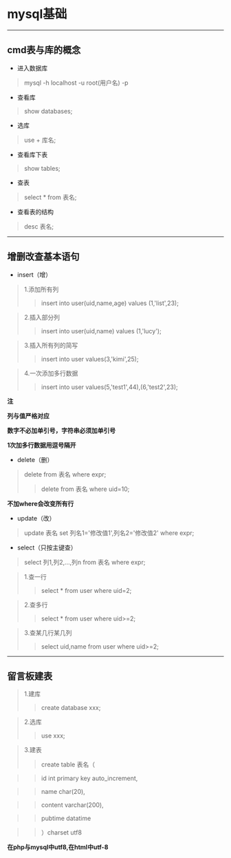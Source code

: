 # mysql基础
---
## cmd表与库的概念

* 进入数据库
> mysql -h localhost -u root(用户名) -p
* 查看库
> show databases;
* 选库
> use + 库名;
* 查看库下表
> show tables;
* 查表
> select * from 表名;
* 查看表的结构
> desc 表名;
---
## 增删改查基本语句

* insert（增）
> 1.添加所有列
>> insert into user(uid,name,age) values (1,'list',23);

> 2.插入部分列
>> insert into user(uid,name) values (1,'lucy');

> 3.插入所有列的简写
>> insert into user values(3,'kimi',25);

> 4.一次添加多行数据
>> insert into user values(5,'test1',44),(6,'test2',23);

**注**

**列与值严格对应**

**数字不必加单引号，字符串必须加单引号**

**1次加多行数据用逗号隔开**

* delete（删）
> delete from 表名 where expr;
>> delete from 表名 where uid=10;

**不加where会改变所有行**

* update（改）
> update 表名 set 列名1='修改值1',列名2='修改值2' where expr;

* select（只按主键查）
> select 列1,列2,...,列n from 表名 where expr;

> 1.查一行
>> select * from user where uid=2;

> 2.查多行
>> select * from user where uid>=2;

> 3.查某几行某几列
>> select uid,name from user where uid>=2;

---

## 留言板建表

> 1.建库
>> create database xxx;

> 2.选库
>> use xxx;

> 3.建表
>> create table 表名（

>>   id int primary key auto_increment,
  
>>   name char(20),
  
>>   content varchar(200),
  
>>   pubtime datatime
  
>> ）charset utf8

**在php与mysql中utf8,在html中utf-8**
